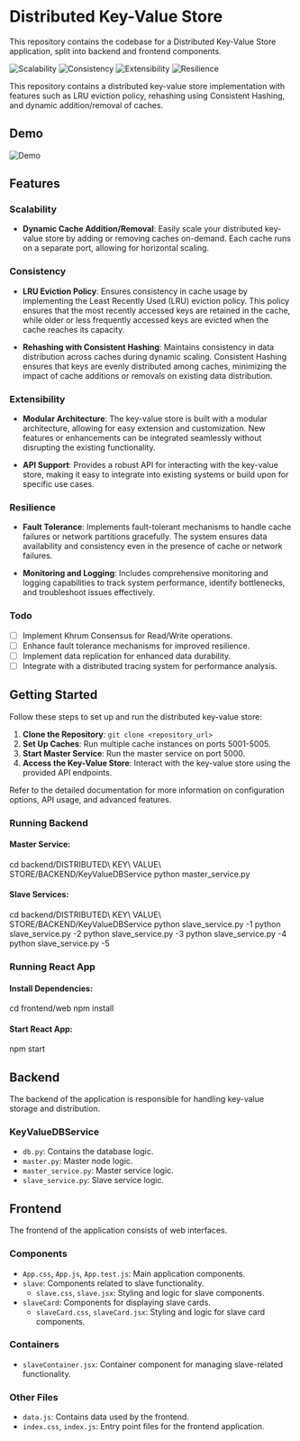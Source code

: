 # Distributed Key-Value Store
This repository contains the codebase for a Distributed Key-Value Store application, split into backend and frontend components.

![Scalability](https://img.shields.io/badge/Scalability-✔-brightgreen)
![Consistency](https://img.shields.io/badge/Consistency-✔-brightgreen)
![Extensibility](https://img.shields.io/badge/Extensibility-✔-brightgreen)
![Resilience](https://img.shields.io/badge/Resilience-✔-brightgreen)

This repository contains a distributed key-value store implementation with features such as LRU eviction policy, rehashing using Consistent Hashing, and dynamic addition/removal of caches.

## Demo

![Demo](/Distributed-Key-Value-Store/frontend/web/demo.gif)

## Features

### Scalability
- **Dynamic Cache Addition/Removal**: Easily scale your distributed key-value store by adding or removing caches on-demand. Each cache runs on a separate port, allowing for horizontal scaling.

### Consistency
- **LRU Eviction Policy**: Ensures consistency in cache usage by implementing the Least Recently Used (LRU) eviction policy. This policy ensures that the most recently accessed keys are retained in the cache, while older or less frequently accessed keys are evicted when the cache reaches its capacity.

- **Rehashing with Consistent Hashing**: Maintains consistency in data distribution across caches during dynamic scaling. Consistent Hashing ensures that keys are evenly distributed among caches, minimizing the impact of cache additions or removals on existing data distribution.

### Extensibility
- **Modular Architecture**: The key-value store is built with a modular architecture, allowing for easy extension and customization. New features or enhancements can be integrated seamlessly without disrupting the existing functionality.

- **API Support**: Provides a robust API for interacting with the key-value store, making it easy to integrate into existing systems or build upon for specific use cases.

### Resilience
- **Fault Tolerance**: Implements fault-tolerant mechanisms to handle cache failures or network partitions gracefully. The system ensures data availability and consistency even in the presence of cache or network failures.

- **Monitoring and Logging**: Includes comprehensive monitoring and logging capabilities to track system performance, identify bottlenecks, and troubleshoot issues effectively.



### Todo
- [ ] Implement Khrum Consensus for Read/Write operations.
- [ ] Enhance fault tolerance mechanisms for improved resilience.
- [ ] Implement data replication for enhanced data durability.
- [ ] Integrate with a distributed tracing system for performance analysis.

## Getting Started

Follow these steps to set up and run the distributed key-value store:

1. **Clone the Repository**: `git clone <repository_url>`
2. **Set Up Caches**: Run multiple cache instances on ports 5001-5005.
3. **Start Master Service**: Run the master service on port 5000.
4. **Access the Key-Value Store**: Interact with the key-value store using the provided API endpoints.

Refer to the detailed documentation for more information on configuration options, API usage, and advanced features.

### Running Backend

#### Master Service:

cd backend/DISTRIBUTED\ KEY\ VALUE\ STORE/BACKEND/KeyValueDBService
python master_service.py

#### Slave Services:

cd backend/DISTRIBUTED\ KEY\ VALUE\ STORE/BACKEND/KeyValueDBService
python slave_service.py -1
python slave_service.py -2
python slave_service.py -3
python slave_service.py -4
python slave_service.py -5

### Running React App

#### Install Dependencies:

cd frontend/web
npm install

#### Start React App:

npm start



## Backend

The backend of the application is responsible for handling key-value storage and distribution.


### KeyValueDBService

- `db.py`: Contains the database logic.
- `master.py`: Master node logic.
- `master_service.py`: Master service logic.
- `slave_service.py`: Slave service logic.

## Frontend

The frontend of the application consists of web interfaces.


### Components

- `App.css`, `App.js`, `App.test.js`: Main application components.
- `slave`: Components related to slave functionality.
    - `slave.css`, `slave.jsx`: Styling and logic for slave components.
- `slaveCard`: Components for displaying slave cards.
    - `slaveCard.css`, `slaveCard.jsx`: Styling and logic for slave card components.

### Containers

- `slaveContainer.jsx`: Container component for managing slave-related functionality.

### Other Files

- `data.js`: Contains data used by the frontend.
- `index.css`, `index.js`: Entry point files for the frontend application.

